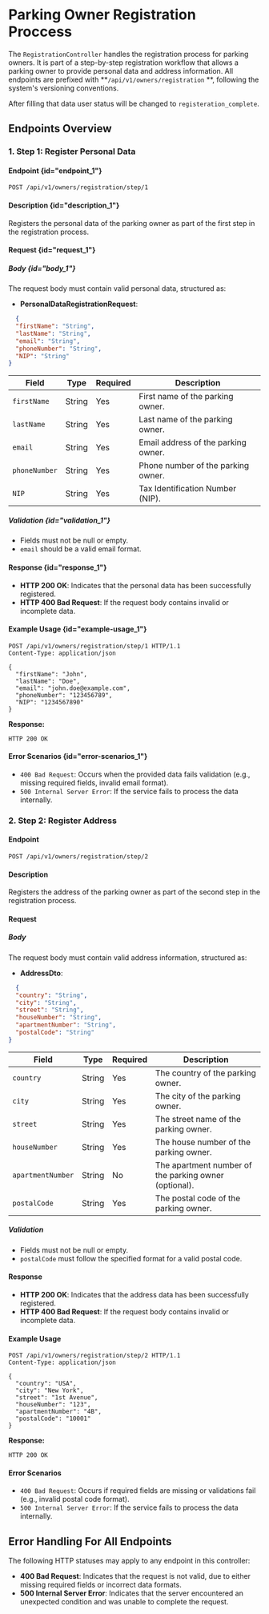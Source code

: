# Parking Owner Registration Proccess

The `RegistrationController` handles the registration process for parking owners. It is part of a step-by-step
registration workflow that allows a parking owner to provide personal data and address information. All endpoints are
prefixed with **`/api/v1/owners/registration` **, following the system's versioning conventions.

After filling that data user status will be changed to `registeration_complete`. 

## Endpoints Overview

### **1. Step 1: Register Personal Data**

#### **Endpoint** {id="endpoint_1"}

`POST /api/v1/owners/registration/step/1`

#### **Description** {id="description_1"}

Registers the personal data of the parking owner as part of the first step in the registration process.

#### **Request** {id="request_1"}

##### Body {id="body_1"}

The request body must contain valid personal data, structured as:

- **PersonalDataRegistrationRequest**:

``` json
  {
  "firstName": "String",
  "lastName": "String",
  "email": "String",
  "phoneNumber": "String",
  "NIP": "String"
}
```

| **Field**     | **Type** | **Required** | **Description**                     |
|---------------|----------|--------------|-------------------------------------|
| `firstName`   | String   | Yes          | First name of the parking owner.    |
| `lastName`    | String   | Yes          | Last name of the parking owner.     |
| `email`       | String   | Yes          | Email address of the parking owner. |
| `phoneNumber` | String   | Yes          | Phone number of the parking owner.  |
| `NIP`         | String   | Yes          | Tax Identification Number (NIP).    |

##### Validation {id="validation_1"}

- Fields must not be null or empty.
- `email` should be a valid email format.

#### **Response** {id="response_1"}

- **HTTP 200 OK**: Indicates that the personal data has been successfully registered.
- **HTTP 400 Bad Request**: If the request body contains invalid or incomplete data.

#### **Example Usage** {id="example-usage_1"}

``` http
POST /api/v1/owners/registration/step/1 HTTP/1.1
Content-Type: application/json

{
  "firstName": "John",
  "lastName": "Doe",
  "email": "john.doe@example.com",
  "phoneNumber": "123456789",
  "NIP": "1234567890"
}
```

**Response:**

``` http
HTTP 200 OK
```

#### **Error Scenarios** {id="error-scenarios_1"}

- `400 Bad Request`: Occurs when the provided data fails validation (e.g., missing required fields, invalid email
  format).
- `500 Internal Server Error`: If the service fails to process the data internally.

### **2. Step 2: Register Address**

#### **Endpoint**

`POST /api/v1/owners/registration/step/2`

#### **Description**

Registers the address of the parking owner as part of the second step in the registration process.

#### **Request**

##### Body

The request body must contain valid address information, structured as:

- **AddressDto**:

``` json
  {
  "country": "String",
  "city": "String",
  "street": "String",
  "houseNumber": "String",
  "apartmentNumber": "String",
  "postalCode": "String"
}
```

| **Field**         | **Type** | **Required** | **Description**                                       |
|-------------------|----------|--------------|-------------------------------------------------------|
| `country`         | String   | Yes          | The country of the parking owner.                     |
| `city`            | String   | Yes          | The city of the parking owner.                        |
| `street`          | String   | Yes          | The street name of the parking owner.                 |
| `houseNumber`     | String   | Yes          | The house number of the parking owner.                |
| `apartmentNumber` | String   | No           | The apartment number of the parking owner (optional). |
| `postalCode`      | String   | Yes          | The postal code of the parking owner.                 |

##### Validation

- Fields must not be null or empty.
- `postalCode` must follow the specified format for a valid postal code.

#### **Response**

- **HTTP 200 OK**: Indicates that the address data has been successfully registered.
- **HTTP 400 Bad Request**: If the request body contains invalid or incomplete data.

#### **Example Usage**

``` http
POST /api/v1/owners/registration/step/2 HTTP/1.1
Content-Type: application/json

{
  "country": "USA",
  "city": "New York",
  "street": "1st Avenue",
  "houseNumber": "123",
  "apartmentNumber": "4B",
  "postalCode": "10001"
}
```

**Response:**

``` http
HTTP 200 OK
```

#### **Error Scenarios**

- `400 Bad Request`: Occurs if required fields are missing or validations fail (e.g., invalid postal code format).
- `500 Internal Server Error`: If the service fails to process the data internally.

## Error Handling For All Endpoints

The following HTTP statuses may apply to any endpoint in this controller:

- **400 Bad Request**: Indicates that the request is not valid, due to either missing required fields or incorrect data
  formats.
- **500 Internal Server Error**: Indicates that the server encountered an unexpected condition and was unable to
  complete the request.
